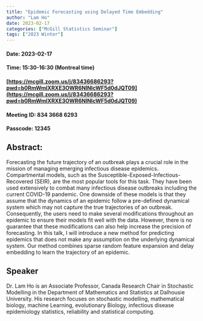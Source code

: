 ```yaml
---
title: "Epidemic Forecasting using Delayed Time Embedding"
author: "Lam Ho"
date: 2023-02-17
categories: ["McGill Statistics Seminar"]
tags: ["2023 Winter"]
---
```


#### Date: 2023-02-17
#### Time: 15:30-16:30 (Montreal time)

#### [https://mcgill.zoom.us/j/83436686293?pwd=b0RmWmlXRXE3OWR6NlNIcWF5d0dJQT09](https://mcgill.zoom.us/j/83436686293?pwd=b0RmWmlXRXE3OWR6NlNIcWF5d0dJQT09)
#### Meeting ID: 834 3668 6293
#### Passcode: 12345



## Abstract:

Forecasting the future trajectory of an outbreak plays a crucial role in the mission of managing emerging infectious disease epidemics. Compartmental models, such as the Susceptible-Exposed-Infectious-Recovered (SEIR), are the most popular tools for this task. They have been used extensively to combat many infectious disease outbreaks including the current COVID-19 pandemic. One downside of these models is that they assume that the dynamics of an epidemic follow a pre-defined dynamical system which may not capture the true trajectories of an outbreak. Consequently, the users need to make several modifications throughout an epidemic to ensure their models fit well with the data. However, there is no guarantee that these modifications can also help increase the precision of forecasting. In this talk, I will introduce a new method for predicting epidemics that does not make any assumption on the underlying dynamical system. Our method combines sparse random feature expansion and delay embedding to learn the trajectory of an epidemic.

## Speaker

Dr. Lam Ho is an Associate Professor, Canada Research Chair in Stochastic Modelling in the Department of Mathematics and Statistics at Dalhousie University. His research focuses on stochastic modelling, mathematical biology, machine Learning, evolutionary Biology, infectious disease epidemiology statistics, reliability and statistical computing.
